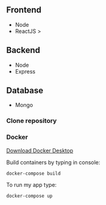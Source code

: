 ## Frontend
- Node 
- ReactJS >

## Backend
- Node
- Express

## Database
- Mongo

### Clone repository
### Docker
[Download Docker Desktop](https://www.docker.com/get-started)

Build containers by typing in console:
```console
docker-compose build
```

To run my app type:
```console
docker-compose up
```


